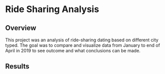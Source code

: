 # Ride Sharing Analysis 

## Overview 

This project was an analysis of ride-sharing dating based on different city typed. The goal was to compare and visualize data from January to end of April in 2019 to see outcome and what conclusions can be made. 

## Results 
